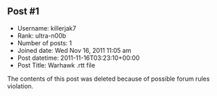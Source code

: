 ## Post #1
- Username: killerjak7
- Rank: ultra-n00b
- Number of posts: 1
- Joined date: Wed Nov 16, 2011 11:05 am
- Post datetime: 2011-11-16T03:23:10+00:00
- Post Title: Warhawk .rtt file

The contents of this post was deleted because of possible forum rules violation.
